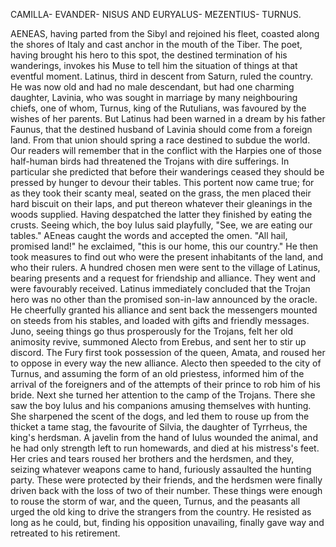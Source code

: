 CAMILLA- EVANDER- NISUS AND EURYALUS-
  MEZENTIUS- TURNUS.

  AENEAS, having parted from the Sibyl and rejoined his fleet, coasted
  along the shores of Italy and cast anchor in the mouth of the Tiber.
  The poet, having brought his hero to this spot, the destined
  termination of his wanderings, invokes his Muse to tell him the
  situation of things at that eventful moment. Latinus, third in descent
  from Saturn, ruled the country. He was now old and had no male
  descendant, but had one charming daughter, Lavinia, who was sought
  in marriage by many neighbouring chiefs, one of whom, Turnus, king
  of the Rutulians, was favoured by the wishes of her parents. But
  Latinus had been warned in a dream by his father Faunus, that the
  destined husband of Lavinia should come from a foreign land. From that
  union should spring a race destined to subdue the world.
  Our readers will remember that in the conflict with the Harpies
  one of those half-human birds had threatened the Trojans with dire
  sufferings. In particular she predicted that before their wanderings
  ceased they should be pressed by hunger to devour their tables. This
  portent now came true; for as they took their scanty meal, seated on
  the grass, the men placed their hard biscuit on their laps, and put
  thereon whatever their gleanings in the woods supplied. Having
  despatched the latter they finished by eating the crusts. Seeing
  which, the boy Iulus said playfully, "See, we are eating our
  tables." AEneas caught the words and accepted the omen. "All hail,
  promised land!" he exclaimed, "this is our home, this our country." He
  then took measures to find out who were the present inhabitants of the
  land, and who their rulers. A hundred chosen men were sent to the
  village of Latinus, bearing presents and a request for friendship
  and alliance. They went and were favourably received. Latinus
  immediately concluded that the Trojan hero was no other than the
  promised son-in-law announced by the oracle. He cheerfully granted his
  alliance and sent back the messengers mounted on steeds from his
  stables, and loaded with gifts and friendly messages.
  Juno, seeing things go thus prosperously for the Trojans, felt her
  old animosity revive, summoned Alecto from Erebus, and sent her to
  stir up discord. The Fury first took possession of the queen, Amata,
  and roused her to oppose in every way the new alliance. Alecto then
  speeded to the city of Turnus, and assuming the form of an old
  priestess, informed him of the arrival of the foreigners and of the
  attempts of their prince to rob him of his bride. Next she turned
  her attention to the camp of the Trojans. There she saw the boy
  Iulus and his companions amusing themselves with hunting. She
  sharpened the scent of the dogs, and led them to rouse up from the
  thicket a tame stag, the favourite of Silvia, the daughter of
  Tyrrheus, the king's herdsman. A javelin from the hand of Iulus
  wounded the animal, and he had only strength left to run homewards,
  and died at his mistress's feet. Her cries and tears roused her
  brothers and the herdsmen, and they, seizing whatever weapons came
  to hand, furiously assaulted the hunting party. These were protected
  by their friends, and the herdsmen were finally driven back with the
  loss of two of their number.
  These things were enough to rouse the storm of war, and the queen,
  Turnus, and the peasants all urged the old king to drive the strangers
  from the country. He resisted as long as he could, but, finding his
  opposition unavailing, finally gave way and retreated to his
  retirement.